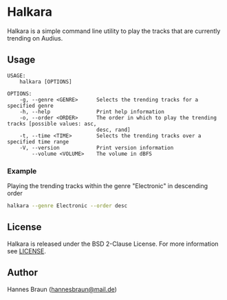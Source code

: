 # Halkara

Halkara is a simple command line utility to play the tracks that are currently trending on Audius.

## Usage

```
USAGE:
    halkara [OPTIONS]

OPTIONS:
    -g, --genre <GENRE>      Selects the trending tracks for a specified genre
    -h, --help               Print help information
    -o, --order <ORDER>      The order in which to play the trending tracks [possible values: asc,
                             desc, rand]
    -t, --time <TIME>        Selects the trending tracks over a specified time range
    -V, --version            Print version information
        --volume <VOLUME>    The volume in dBFS
```

### Example

Playing the trending tracks within the genre "Electronic" in descending order
```bash
halkara --genre Electronic --order desc
```

## License

Halkara is released under the BSD 2-Clause License. For more information see [LICENSE](LICENSE).

## Author

Hannes Braun (hannesbraun@mail.de)
